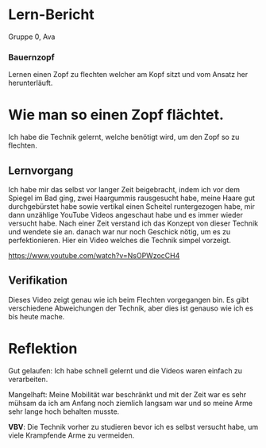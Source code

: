 # Lern-Bericht
Gruppe 0, Ava

### Bauernzopf

Lernen einen Zopf zu flechten welcher am Kopf sitzt und vom Ansatz her herunterläuft.

# Wie man so einen Zopf flächtet.

Ich habe die Technik gelernt, welche benötigt wird, um den Zopf so zu flechten.

## Lernvorgang

Ich habe mir das selbst vor langer Zeit beigebracht, indem ich vor dem Spiegel im Bad ging, zwei Haargummis rausgesucht habe, meine Haare gut durchgebürstet habe sowie vertikal einen Scheitel runtergezogen habe, mir dann unzählige YouTube Videos angeschaut habe und es immer wieder versucht habe. Nach einer Zeit verstand ich das Konzept von dieser Technik und wendete sie an. danach war nur noch Geschick nötig, um es zu perfektionieren. 
Hier ein Video welches die Technik simpel vorzeigt.

 https://www.youtube.com/watch?v=NsOPWzocCH4
 
 
## Verifikation

Dieses Video zeigt genau wie ich beim Flechten vorgegangen bin. Es gibt verschiedene Abweichungen der Technik, aber dies ist genauso wie ich es bis heute mache.

# Reflektion 

Gut gelaufen: Ich habe schnell gelernt und die Videos waren einfach zu verarbeiten. 

Mangelhaft: Meine Mobilität war beschränkt und mit der Zeit war es sehr mühsam da ich am Anfang noch ziemlich langsam war und so meine Arme sehr lange hoch behalten musste.

**VBV**:  Die Technik vorher zu studieren bevor ich es selbst versucht habe, um viele Krampfende Arme zu vermeiden.
